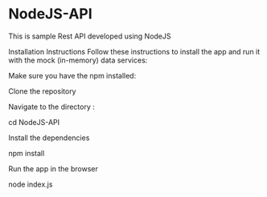 # NodeJS-API
This is sample Rest API developed using NodeJS

Installation Instructions
Follow these instructions to install the app and run it with the mock (in-memory) data services:

Make sure you have the npm installed:

Clone the repository

Navigate to the directory :

cd NodeJS-API

Install the dependencies

npm install

Run the app in the browser

node index.js